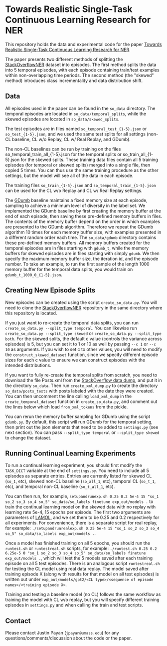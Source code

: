# Towards Realistic Single-Task Continuous Learning Research for NER

This repository holds the data and experimental code for the paper [Towards Realistic Single-Task Continuous Learning Research for NER](https://arxiv.org/abs/2110.14694).

The paper presents two different methods of splitting the [StackOverflowNER](https://github.com/jeniyat/StackOverflowNER) dataset into episodes. The first method splits the data into 5 temporal episodes, with each episode containing train/test examples within non-overlapping time periods. The second method (the "skewed" method) introduces class incrementality and data distribution shift.

## Data

All episodes used in the paper can be found in the `so_data` directory. The temporal episodes are located in `so_data/temporal_splits`, while the skewed episodes are located in `so_data/skewed_splits`.

The test episodes are in files named `so_temporal_test_{1-5}.json` or `so_test_{1-5}.json`, and we used the same test splits for all settings (non-CL baseline, CL w/o Replay, CL w/ Real Replay, and GDumb).

The non-CL baselines can be run by training on the files so_temporal_train_all_{1-5}.json for the temporal splits or so_train_all_{1-5}.json for the skewed splits. These training data files contain all 5 training episodes (for temporal or skewed splits) merged into a single file, then copied 5 times. You can thus use the same training procedure as the other settings, but the model will see all of the data in each episode.

The training files `so_train_{1-5}.json` and `so_temporal_train_{1-5}.json` can be used for the CL w/o Replay and CL w/ Real Replay settings.

The [GDumb](https://link.springer.com/chapter/10.1007/978-3-030-58536-5_31) baseline maintains a fixed memory size at each episode, sampling to achieve a minimum level of diversity in the label set. We implemented the GDumb baseline by first creating the memory buffer at the end of each episode, then saving these pre-defined memory buffers in files. The contents of the memory buffer depend on the order in which examples are presented to the GDumb algorithm. Therefore we repeat the GDumb algorithm 10 times for each memory buffer size, with examples presented in a different random order each time. The `so_data/gdumb` directory contains these pre-defined memory buffers. All memory buffers created for the temporal episodes are in files starting with `gdumb_t`, while the memory buffers for skewed episodes are in files starting with simply `gdumb`. We then specify the maximum memory buffer size, the iteration id, and the episode number. To take an example, to run the first sample of the length 1000 memory buffer for the temporal data splits, you would train on `gdumb_t_1000_0_{1-5}.json`. 

## Creating New Episode Splits

New episodes can be created using the script `create_so_data.py`. You will need to clone the [StackOverflowNER](https://github.com/jeniyat/StackOverflowNER) repository in the same directory where this repository is located.

If you just want to re-create the temporal data splits, you can run `create_so_data.py --split_type temporal`. You can likewise run `create_so_data.py --split_type skewed` or `create_so_data.py --split_type both`. For the skewed splits, the default c value (controls the variance across episodes) is 5, but you can set it to 1 or 10 as well by passing `--c 1` or `--c 10` as arguments. If you wish to set c to other values, you will need to modify the `construct_skewed_dataset` function, since we specify different episode sizes for each c value to ensure we can construct episodes with the intended distributions.

If you want to fully re-create the temporal splits from scratch, you need to download the file Posts.xml from the [StackOverflow data dump](https://archive.org/details/stackexchange), and put it in the directory `so_data`. Then run `create_xml_dump.py` to create the directory `so_data/posts_texts` with posts labeled with the date they were created. You can then uncomment the line calling `load_xml_dump` in the `create_temporal_dataset` function in `create_so_data.py`, and comment out the lines below which load `from_xml_tokens` from the pickle.

You can rerun the memory buffer sampling for GDumb using the script `gdumb.py`. By default, this script will run GDumb for the temporal setting, then print out the json elements that need to be added to `settings.py` (see next section). You can pass `--split_type temporal` or `--split_type skewed` to change the dataset.

## Running Continual Learning Experiments

To run a continual learning experiment, you should first modify the `TASK_DICT` variable at the end of `settings.py`. You need to include all 5 episodes as separate entries. Entries are currently listed for skewed CL (`so_1`, etc), skewed non-CL baseline (`so_all_1`, etc), temporal CL (`so_t_1`, etc), and temporal non-CL baseline (`so_t_all_1`, etc).

You can then run, for example, `setupandrunexp.sh 0.25 0.2 5e-4 15 "so_1 so_2 so_3 so_4 so_5" so_data/so_labels finetune exp_out/models .` to train the continual learning model on the skewed data with no replay with learning rate 5e-4, 15 epochs per episode. The first two arguments are parameters of [LAMOL](https://github.com/chho33/LAMOL), and we set them to be 0.25 and 0.2 respectively for all experiments. For convenience, there is a separate script for real replay, for example: `./setupandrunrealexp.sh 0.25 5e-4 15 "so_1 so_2 so_3 so_4 so_5" so_data/so_labels exp_out/models .`.

Once a model has finished training on all 5 epochs, you should run the `runtest.sh` or `runtestreal.sh` scripts, for example:
`./runtest.sh 0.25 0.2 6.25e-5 0 "so_1 so_2 so_3 so_4 so_5" so_data/so_labels finetune exp_out/models .`, which will test the 5 models saved after each training episode on all 5 test episodes. There is an analogous script `runtestreal.sh` for testing the CL model using real data replay. The model saved after training episode X (along with results for that model on all test episodes) is written out under `exp_out/models/gpt2/<CL type>/<sequence of episode names>/<training episode X>`.

Training and testing a baseline model (no CL) follows the same workflow as training the model with CL w/o replay, but you will specify different training episodes in `settings.py` and when calling the train and test scripts.

## Contact

Please contact Justin Payan (`jpayan@umass.edu`) for any questions/comments/discussion about the code or the paper. 
